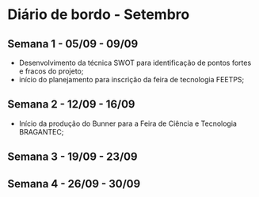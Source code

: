 # Diário de bordo - Setembro

## Semana 1 - 05/09 - 09/09
- Desenvolvimento da técnica SWOT para identificação de pontos fortes e fracos do projeto;
- início do planejamento para inscrição da feira de tecnologia FEETPS;


## Semana 2 - 12/09 - 16/09
- Início da produção do Bunner para a Feira de Ciência e Tecnologia BRAGANTEC;


## Semana 3 - 19/09 - 23/09



## Semana 4 - 26/09 - 30/09


